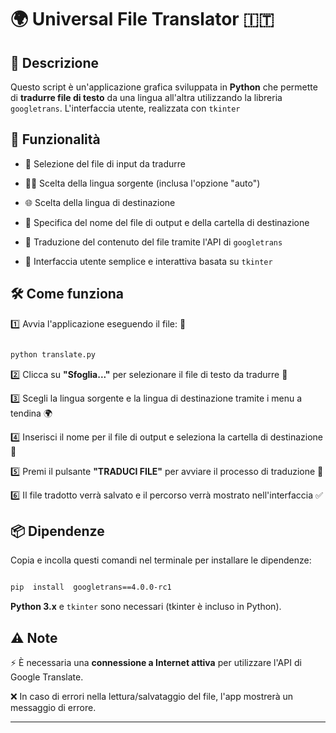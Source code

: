 # 🌍 Universal File Translator 🇮🇹

  

## 📖 Descrizione

Questo script è un'applicazione grafica sviluppata in **Python** che permette di **tradurre file di testo** da una lingua all'altra utilizzando la libreria `googletrans`. L'interfaccia utente, realizzata con `tkinter`

## 🚀 Funzionalità

- 📂 Selezione del file di input da tradurre

- 🏳️‍🌈 Scelta della lingua sorgente (inclusa l'opzione "auto")

- 🌐 Scelta della lingua di destinazione

- 💾 Specifica del nome del file di output e della cartella di destinazione

- 🔄 Traduzione del contenuto del file tramite l'API di `googletrans`

- 🎨 Interfaccia utente semplice e interattiva basata su `tkinter`

  

## 🛠️ Come funziona

1️⃣ Avvia l'applicazione eseguendo il file: 🏁

  
```bash

python translate.py

```


2️⃣ Clicca su **"Sfoglia..."** per selezionare il file di testo da tradurre 📂

3️⃣ Scegli la lingua sorgente e la lingua di destinazione tramite i menu a tendina 🌍

4️⃣ Inserisci il nome per il file di output e seleziona la cartella di destinazione 📁

5️⃣ Premi il pulsante **"TRADUCI FILE"** per avviare il processo di traduzione 🔄

6️⃣ Il file tradotto verrà salvato e il percorso verrà mostrato nell'interfaccia ✅

  

## 📦 Dipendenze

Copia e incolla questi comandi nel terminale per installare le dipendenze:

```bash

pip  install  googletrans==4.0.0-rc1

```

**Python 3.x** e `tkinter` sono necessari (tkinter è incluso in Python).

  

## ⚠️ Note

⚡ È necessaria una **connessione a Internet attiva** per utilizzare l'API di Google Translate.

❌ In caso di errori nella lettura/salvataggio del file, l'app mostrerà un messaggio di errore.

  

---
